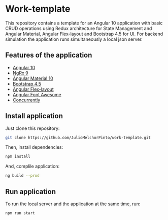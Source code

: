 # Work-template

This repository contains a template for an Angular 10 application with basic CRUD operations using Redux architecture for State Management and Angular Material, Angular Flex-layout and Bootstrap 4.5 for UI. For backend simulation the application runs simultaneously a local json server.

## Features of the application

- [Angular 10](https://angular.io/)
- [NgRx 9](https://ngrx.io/)
- [Angular Material 10](https://material.angular.io/)
- [Bootstrap 4.5](https://getbootstrap.com/)
- [Angular Flex-layout](https://github.com/angular/flex-layout)
- [Angular Font Awesome](https://github.com/FortAwesome/angular-fontawesome)
- [Concurrently](https://www.npmjs.com/package/concurrently)

## Install application

Just clone this repository:

```bash
git clone https://github.com/JulioMelchorPinto/work-template.git
```

Then, install dependencies:

```bash
npm install
```

And, complile application:

```bash
ng build --prod
```

## Run application

To run the local server and the application at the same time, run:

```bash
npm run start
```
